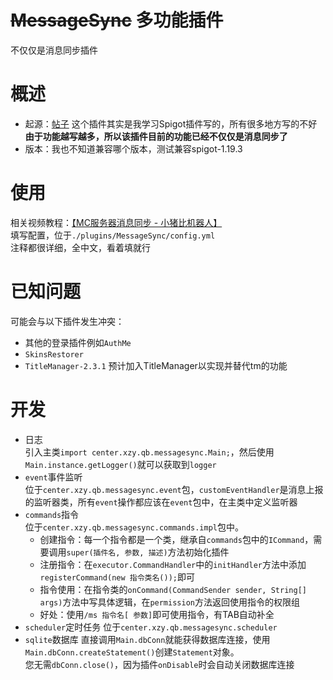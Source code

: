 # ~~MessageSync~~ 多功能插件
不仅仅是消息同步插件

# 概述
- 起源：[帖子](https://www.minept.top/p.php?id=30)
  这个插件其实是我学习Spigot插件写的，所有很多地方写的不好  
  **由于功能越写越多，所以该插件目前的功能已经不仅仅是消息同步了**
- 版本：我也不知道兼容哪个版本，测试兼容spigot-1.19.3

# 使用
相关视频教程：[【MC服务器消息同步 - 小猪比机器人】 ](https://www.bilibili.com/video/BV1JR4y1m7Ez/?buvid=XYF1C76FD8262BB081EC618D2B1C25CC1BDBE&is_story_h5=false&mid=HbSPY7IrFHktyJUZi%2BLvQQ%3D%3D&p=1&plat_id=116&share_from=ugc&share_medium=android&share_plat=android&share_session_id=059bb687-d121-4905-b8b2-7e3c6844e1bf&share_source=COPY&share_tag=s_i&timestamp=1675558331&unique_k=fv3rtH6&up_id=227711953)  
填写配置，位于`./plugins/MessageSync/config.yml`  
注释都很详细，全中文，看着填就行

# 已知问题
可能会与以下插件发生冲突：
- 其他的登录插件例如`AuthMe`
- `SkinsRestorer`
- `TitleManager-2.3.1` 预计加入TitleManager以实现并替代tm的功能

# 开发
- 日志  
  引入主类`import center.xzy.qb.messagesync.Main;`，然后使用`Main.instance.getLogger()`就可以获取到`logger`
- `event`事件监听  
  位于`center.xzy.qb.messagesync.event`包，`customEventHandler`是消息上报的监听器类，所有`event`操作都应该在`event`包中，在主类中定义监听器
- `commands`指令  
  位于`center.xzy.qb.messagesync.commands.impl`包中。
  - 创建指令：每一个指令都是一个类，继承自`commands`包中的`ICommand`，需要调用`super(插件名, 参数, 描述)`方法初始化插件
  - 注册指令：在`executor.CommandHandler`中的`initHandler`方法中添加`registerCommand(new 指令类名());`即可
  - 指令使用：在指令类的`onCommand(CommandSender sender, String[] args)`方法中写具体逻辑，在`permission`方法返回使用指令的权限组
  - 好处：使用`/ms 指令名[ 参数]`即可使用指令，有TAB自动补全
- `scheduler`定时任务
  位于`center.xzy.qb.messagesync.scheduler`
- `sqlite`数据库
  直接调用`Main.dbConn`就能获得数据库连接，使用`Main.dbConn.createStatement()`创建`Statement`对象。  
  您无需`dbConn.close()`，因为插件`onDisable`时会自动关闭数据库连接
